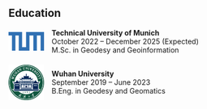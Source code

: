 ## Education

<div style="margin-top: 1em;">

<!-- TUM -->
<div style="display: flex; align-items: center; margin-bottom: 1.5em;">
  <img src="./assets/images/tum.svg" alt="TUM Logo" width="70" style="margin-right: 15px;">
  <div>
    <strong>Technical University of Munich</strong><br>
    <span>October 2022 – December 2025 (Expected)</span><br>
    <span>M.Sc. in Geodesy and Geoinformation</span>
  </div>
</div>

<!-- WHU -->
<div style="display: flex; align-items: center; margin-bottom: 1.5em;">
  <img src="./assets/images/whu.png" alt="WHU Logo" width="70" style="margin-right: 15px;">
  <div>
    <strong>Wuhan University</strong><br>
    <span>September 2019 – June 2023</span><br>
    <span>B.Eng. in Geodesy and Geomatics</span>
  </div>
</div>

</div>
